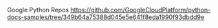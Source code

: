 Google Python Repos
https://github.com/GoogleCloudPlatform/python-docs-samples/tree/349b64a75388d045e5e641f8eda1990f93dbdd9e
